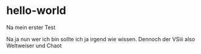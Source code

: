 # hello-world
Na mein erster Test

Na ja nun wer ich bin sollte ich ja irgend wie wissen.
Dennoch der VSiii also Weltweiser und Chaot
